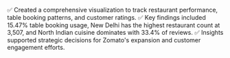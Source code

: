 


✅ Created a comprehensive visualization to track restaurant performance, table booking patterns, and customer ratings.
✅ Key findings included 15.47% table booking usage, New Delhi has the highest restaurant count at 3,507, and North Indian cuisine dominates with 33.4% of reviews.
✅ Insights supported strategic decisions for Zomato's expansion and customer engagement efforts.
